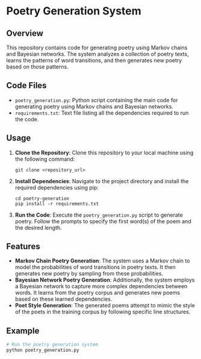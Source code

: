 # Poetry Generation System

## Overview

This repository contains code for generating poetry using Markov chains and Bayesian networks. The system analyzes a collection of poetry texts, learns the patterns of word transitions, and then generates new poetry based on those patterns.

## Code Files

- `poetry_generation.py`: Python script containing the main code for generating poetry using Markov chains and Bayesian networks.
- `requirements.txt`: Text file listing all the dependencies required to run the code.

## Usage

1. **Clone the Repository**: Clone this repository to your local machine using the following command:
    ```
    git clone <repository_url>
    ```

2. **Install Dependencies**: Navigate to the project directory and install the required dependencies using pip:
    ```
    cd poetry-generation
    pip install -r requirements.txt
    ```

3. **Run the Code**: Execute the `poetry_generation.py` script to generate poetry. Follow the prompts to specify the first word(s) of the poem and the desired length.

## Features

- **Markov Chain Poetry Generation**: The system uses a Markov chain to model the probabilities of word transitions in poetry texts. It then generates new poetry by sampling from these probabilities.
- **Bayesian Network Poetry Generation**: Additionally, the system employs a Bayesian network to capture more complex dependencies between words. It learns from the poetry corpus and generates new poems based on these learned dependencies.
- **Poet Style Generation**: The generated poems attempt to mimic the style of the poets in the training corpus by following specific line structures.
  
## Example

```bash
# Run the poetry generation system
python poetry_generation.py
